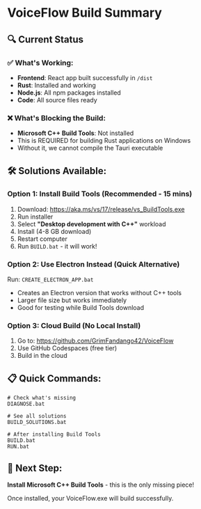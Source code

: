 # VoiceFlow Build Summary

## 🔍 Current Status

### ✅ What's Working:
- **Frontend**: React app built successfully in `/dist`
- **Rust**: Installed and working
- **Node.js**: All npm packages installed
- **Code**: All source files ready

### ❌ What's Blocking the Build:
- **Microsoft C++ Build Tools**: Not installed
- This is REQUIRED for building Rust applications on Windows
- Without it, we cannot compile the Tauri executable

## 🛠️ Solutions Available:

### Option 1: Install Build Tools (Recommended - 15 mins)
1. Download: https://aka.ms/vs/17/release/vs_BuildTools.exe
2. Run installer
3. Select **"Desktop development with C++"** workload
4. Install (4-8 GB download)
5. Restart computer
6. Run `BUILD.bat` - it will work!

### Option 2: Use Electron Instead (Quick Alternative)
Run: `CREATE_ELECTRON_APP.bat`
- Creates an Electron version that works without C++ tools
- Larger file size but works immediately
- Good for testing while Build Tools download

### Option 3: Cloud Build (No Local Install)
1. Go to: https://github.com/GrimFandango42/VoiceFlow
2. Use GitHub Codespaces (free tier)
3. Build in the cloud

## 📋 Quick Commands:

```batch
# Check what's missing
DIAGNOSE.bat

# See all solutions
BUILD_SOLUTIONS.bat

# After installing Build Tools
BUILD.bat
RUN.bat
```

## 🎯 Next Step:
**Install Microsoft C++ Build Tools** - this is the only missing piece!

Once installed, your VoiceFlow.exe will build successfully.